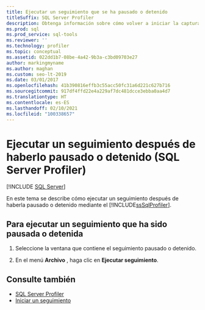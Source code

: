 ```yaml
---
title: Ejecutar un seguimiento que se ha pausado o detenido
titleSuffix: SQL Server Profiler
description: Obtenga información sobre cómo volver a iniciar la captura de datos de eventos después de que se haya pausado o detenido un seguimiento en SQL Server Profiler.
ms.prod: sql
ms.prod_service: sql-tools
ms.reviewer: ''
ms.technology: profiler
ms.topic: conceptual
ms.assetid: 022dd1b7-08be-4a42-9b3a-c3bd09703e27
author: markingmyname
ms.author: maghan
ms.custom: seo-lt-2019
ms.date: 03/01/2017
ms.openlocfilehash: 41b390816effb3c55acc50fc31a6d221c627b716
ms.sourcegitcommit: 917df4ffd22e4a229af7dc481dcce3ebba0aa4d7
ms.translationtype: HT
ms.contentlocale: es-ES
ms.lasthandoff: 02/10/2021
ms.locfileid: "100338657"
---
```

# <a name="run-a-trace-after-it-has-been-paused-or-stopped-sql-server-profiler"></a>Ejecutar un seguimiento después de haberlo pausado o detenido (SQL Server Profiler)

 [!INCLUDE [SQL Server](../../includes/applies-to-version/sqlserver.md)]

En este tema se describe cómo ejecutar un seguimiento después de haberla pausado o detenido mediante el [!INCLUDE[ssSqlProfiler](../../includes/sssqlprofiler-md.md)].  

## <a name="to-run-a-trace-after-it-has-been-paused-or-stopped"></a>Para ejecutar un seguimiento que ha sido pausada o detenida

1. Seleccione la ventana que contiene el seguimiento pausado o detenido.  

2. En el menú **Archivo** , haga clic en **Ejecutar seguimiento**.

## <a name="see-also"></a>Consulte también

- [SQL Server Profiler](../../tools/sql-server-profiler/sql-server-profiler.md)
- [Iniciar un seguimiento](../../tools/sql-server-profiler/start-a-trace.md)